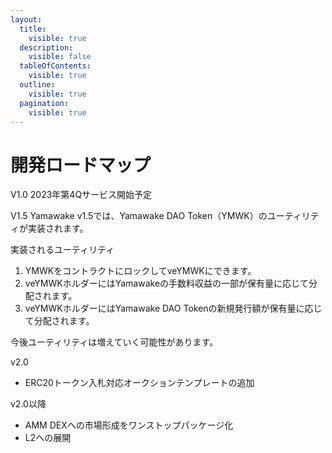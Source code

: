 ```yaml
---
layout:
  title:
    visible: true
  description:
    visible: false
  tableOfContents:
    visible: true
  outline:
    visible: true
  pagination:
    visible: true
---
```


# 開発ロードマップ

V1.0 2023年第4Qサービス開始予定

V1.5 Yamawake v1.5では、Yamawake DAO Token（YMWK）のユーティリティが実装されます。

実装されるユーティリティ

1. YMWKをコントラクトにロックしてveYMWKにできます。
2. veYMWKホルダーにはYamawakeの手数料収益の一部が保有量に応じて分配されます。
3. veYMWKホルダーにはYamawake DAO Tokenの新規発行額が保有量に応じて分配されます。

今後ユーティリティは増えていく可能性があります。

v2.0

* ERC20トークン入札対応オークションテンプレートの追加

v2.0以降

* AMM DEXへの市場形成をワンストップパッケージ化
* L2への展開
